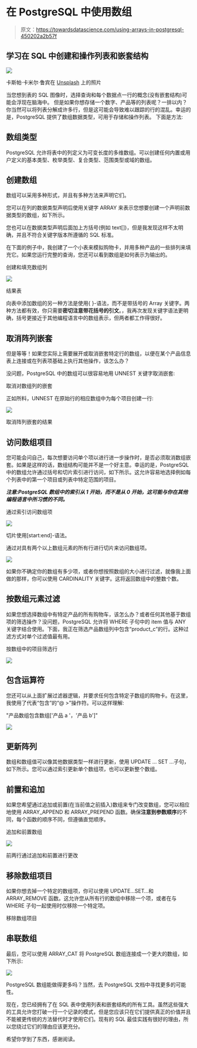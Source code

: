 # 在 PostgreSQL 中使用数组

> 原文：<https://towardsdatascience.com/using-arrays-in-postgresql-450202a2b57f>

## 学习在 SQL 中创建和操作列表和嵌套结构

![](img/a547d0e5e6473e702506c7d7b0820eba.png)

卡斯帕·卡米尔·鲁宾在 [Unsplash](https://unsplash.com?utm_source=medium&utm_medium=referral) 上的照片

当您想到表的 SQL 图像时，选择查询和每个数据点一行的概念(没有嵌套结构)可能会浮现在脑海中。
但是如果你想存储一个数字、产品等的列表呢？一排以内？
你当然可以将列表分解成许多行，但是这可能会导致难以跟踪的行的混乱。幸运的是，PostgreSQL 提供了数组数据类型，可用于存储和操作列表。
下面是方法:

## 数组类型

PostgreSQL 允许将表中的列定义为可变长度的多维数组。可以创建任何内置或用户定义的基本类型、枚举类型、复合类型、范围类型或域的数组。

## 创建数组

数组可以采用多种形式，并且有多种方法来声明它们。

您可以在列的数据类型声明后使用关键字 ARRAY 来表示您想要创建一个声明前数据类型的数组，如下所示。

您也可以在数据类型声明后面加上方括号(例如 text[])，但是我发现这样不太明确，并且不符合关键字版本所遵循的 SQL 标准。

在下面的例子中，我创建了一个小表来模拟购物卡，并用多种产品的一些排列来填充它。如果您运行完整的查询，您还可以看到数组是如何表示为输出的。

创建和填充数组列

![](img/caf422769d2ea367f7613f48a871e960.png)

结果表

向表中添加数组的另一种方法是使用{ }-语法，而不是带括号的 Array 关键字。两种方法都有效，你只需要**密切注意带花括号的引文**。，我再次发现关键字语法更明确，括号更接近于其他编程语言中的数组表示，但两者都工作得很好。

## 取消阵列嵌套

但是等等！如果您实际上需要展开或取消嵌套特定行的数组，以便在某个产品信息表上连接或在列表项基础上执行其他操作，该怎么办？

没问题，PostgreSQL 中的数组可以很容易地用 UNNEST 关键字取消嵌套:

取消对数组列的嵌套

正如所料，UNNEST 在原始行的相应数组中为每个项目创建一行:

![](img/55658a095b4a7297a79f57413eba3969.png)

取消阵列嵌套的结果

## 访问数组项目

您可能会问自己，每次想要访问单个项以进行进一步操作时，是否必须取消数组嵌套。如果是这样的话，数组结构可能并不是一个好主意。幸运的是，PostgreSQL 中的数组允许通过括号和切片索引进行访问，如下所示。这允许容易地选择例如每个列表中的第一个项目或列表中特定范围的项目。

***注意:PostgreSQL 数组中的索引从 1 开始，而不是从 0 开始，这可能与你在其他编程语言中所习惯的不同。***

通过索引访问数组项

![](img/70feba72024e5daaec7ce5f42fe38789.png)

切片使用[start:end]-语法。

通过对具有两个以上数组元素的所有行进行切片来访问数组项。

![](img/1663b72500416fd6bd9e4a71873592eb.png)

如果你不确定你的数组有多少项，或者你想按照数组的大小进行过滤，就像我上面做的那样，你可以使用 CARDINALITY 关键字。这将返回数组中的整数个数。

## 按数组元素过滤

如果您想选择数组中有特定产品的所有购物车，该怎么办？或者任何其他基于数组项的筛选操作？没问题，PostgreSQL 允许将 WHERE 子句中的 item 值与 ANY 关键字结合使用。下面，我正在筛选产品数组列中包含“product_c”的行。这种过滤方式对单个过滤值最有用。

按数组中的项目筛选行

![](img/45ad3bbab68088f274b98c29740eef82.png)

## 包含运算符

您还可以从上面扩展过滤器逻辑，并要求任何包含特定子数组的购物卡。在这里，我使用了代表“包含”的“@ >”操作符。可以这样理解:

"产品数组包含数组['产品 a '，'产品 b']"

![](img/cdeafc0b1e1006bb1ccb5545043bded1.png)

## 更新阵列

数组和数组值可以像其他数据类型一样进行更新，使用 UPDATE … SET …子句，如下所示。您可以通过索引更新单个数组项，也可以更新整个数组。

## 前置和追加

如果您希望通过追加或前置(在当前值之前插入)数组来专门改变数组，您可以相应地使用 ARRAY_APPEND 和 ARRAY_PREPEND 函数。确保**注意到参数顺序**的不同，每个函数的顺序不同，但遵循直觉顺序。

追加和前置数组

![](img/f4a5ed3c95fe4065a1ddce9cf5a84e52.png)

前两行通过追加和前置进行更改

## 移除数组项目

如果你想去掉一个特定的数组项，你可以使用 UPDATE…SET…和 ARRAY_REMOVE 函数。这允许您从所有行的数组中移除一个项，或者在与 WHERE 子句一起使用时仅移除一个特定项。

移除数组项目

## 串联数组

最后，您可以使用 ARRAY_CAT 将 PostgreSQL 数组连接成一个更大的数组，如下所示:

![](img/37da88fec47dff5e17af4fee0d8a60db.png)

PostgreSQL 数组能做得更多吗？当然，去 PostgreSQL 文档中寻找更多的可能性。

现在，您已经拥有了在 SQL 表中使用列表和嵌套结构的所有工具。虽然这些强大的工具允许您打破一行一个记录的模式，但是您应该只在它们提供真正的价值并且不能被更传统的方法替代时才使用它们。现有的 SQL 最佳实践有很好的理由，所以您绕过它们的理由应该更充分。

希望你学到了东西，感谢阅读。

[](https://ms101196.medium.com/membership) 